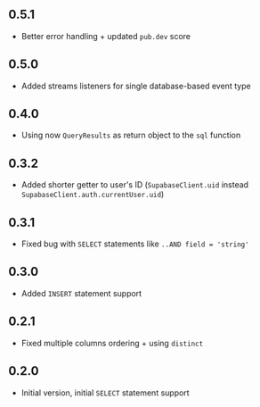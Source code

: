 ## 0.5.1
- Better error handling + updated `pub.dev` score

## 0.5.0
- Added streams listeners for single database-based event type

## 0.4.0
- Using now `QueryResults` as return object to the `sql` function

## 0.3.2
- Added shorter getter to user's ID (`SupabaseClient.uid` instead `SupabaseClient.auth.currentUser.uid`)

## 0.3.1
- Fixed bug with `SELECT` statements like `..AND field = 'string'`

## 0.3.0
- Added `INSERT` statement support

## 0.2.1
- Fixed multiple columns ordering + using `distinct`

## 0.2.0
- Initial version, initial `SELECT` statement support
